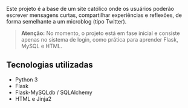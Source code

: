 
Este projeto é a base de um site católico onde os usuários poderão escrever mensagens curtas, compartilhar experiências e reflexões, de forma semelhante a um microblog (tipo Twitter).  

> **Atenção:** No momento, o projeto está em fase inicial e consiste apenas no sistema de login, como prática para aprender Flask, MySQL e HTML.

## Tecnologias utilizadas

- Python 3
- Flask
- Flask-MySQLdb / SQLAlchemy
- HTML e Jinja2
